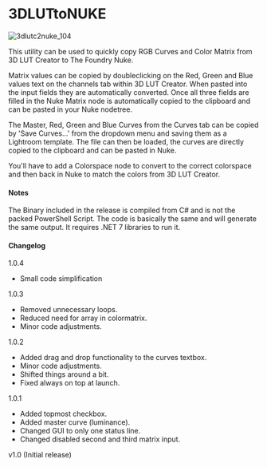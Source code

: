 # 3DLUTtoNUKE

![3dlutc2nuke_104](https://user-images.githubusercontent.com/59408512/230012911-5c486ce7-4faf-4db2-af27-ab13dbef6cdd.png)

This utility can be used to quickly copy RGB Curves and Color Matrix from 3D LUT Creator to The Foundry Nuke.

Matrix values can be copied by doubleclicking on the Red, Green and Blue values text on the channels tab within 3D LUT Creator. When pasted into the input fields they are automatically converted. Once all three fields are filled in the Nuke Matrix node is automatically copied to the clipboard and can be pasted in your Nuke nodetree.

The Master, Red, Green and Blue Curves from the Curves tab can be copied by 'Save Curves...' from the dropdown menu and saving them as a Lightroom template. The file can then be loaded, the curves are directly copied to the clipboard and can be pasted in Nuke.

You'll have to add a Colorspace node to convert to the correct colorspace and then back in Nuke to match the colors from 3D LUT Creator.

#### Notes

The Binary included in the release is compiled from C# and is not the packed PowerShell Script. The code is basically the same and will generate the same output.
It requires .NET 7 libraries to run it.


#### Changelog

1.0.4
- Small code simplification

1.0.3
- Removed unnecessary loops.
- Reduced need for array in colormatrix.
- Minor code adjustments.

1.0.2
- Added drag and drop functionality to the curves textbox.
- Minor code adjustments.
- Shifted things around a bit.
- Fixed always on top at launch.

1.0.1
- Added topmost checkbox.
- Added master curve (luminance).
- Changed GUI to only one status line.
- Changed disabled second and third matrix input.

v1.0 (Initial release)
